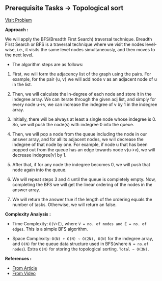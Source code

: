 ## Prerequisite Tasks -> Topological sort

[Visit Problem](https://practice.geeksforgeeks.org/problems/prerequisite-tasks/1)

**Approach :**<br/>

We will apply the BFS(Breadth First Search) traversal technique. Breadth First Search or BFS is a traversal technique where we visit the nodes level-wise, i.e., it visits the same level nodes simultaneously, and then moves to the next level.<br/>

-   The algorithm steps are as follows: <br/>

1. First, we will form the adjacency list of the graph using the pairs. For example, for the pair {u, v} we will add node v as an adjacent node of u in the list.

2. Then, we will calculate the in-degree of each node and store it in the indegree array. We can iterate through the given adj list, and simply for every node u->v, we can increase the indegree of v by 1 in the indegree array.

3. Initially, there will be always at least a single node whose indegree is 0. So, we will push the node(s) with indegree 0 into the queue.

4. Then, we will pop a node from the queue including the node in our answer array, and for all its adjacent nodes, we will decrease the indegree of that node by one. For example, if node u that has been popped out from the queue has an edge towards node v(u->v), we will decrease indegree[v] by 1.

5. After that, if for any node the indegree becomes 0, we will push that node again into the queue.

6. We will repeat steps 3 and 4 until the queue is completely empty. Now, completing the BFS we will get the linear ordering of the nodes in the answer array.

7. We will return the answer true if the length of the ordering equals the number of tasks. Otherwise, we will return an false.

**Complexity Analysis :**<br/>

-   Time Complexity: `O(V+E)`, where `V = no. of nodes and E = no. of edges`. This is a simple BFS algorithm.

-   Space Complexity: `O(N) + O(N) ~ O(2N), O(N)` for the indegree array, and `O(N)` for the queue data structure used in BFS(where `N = no.of nodes`). Extra `O(N)` for storing the topological sorting. `Total ~ O(3N)`.

**References :**<br/>

-   [From Article](https://takeuforward.org/data-structure/course-schedule-i-and-ii-pre-requisite-tasks-topological-sort-g-24/)
-   [From Video](https://www.youtube.com/watch?v=WAOfKpxYHR8&list=PLgUwDviBIf0oE3gA41TKO2H5bHpPd7fzn&index=24)

